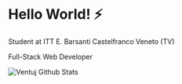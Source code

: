 # Hello World! ⚡

Student at ITT E. Barsanti Castelfranco Veneto (TV)

Full-Stack Web Developer

![Ventuj Github Stats](https://github-readme-stats.vercel.app/api?username=Daniele-Venturin&theme=chartreuse-dark&show_icons=true)
<!--
**Daniele-Venturin/Daniele-Venturin** is a ✨ _special_ ✨ repository because its `README.md` (this file) appears on your GitHub profile.

Here are some ideas to get you started:

- 🔭 I’m currently working on ...
- 🌱 I’m currently learning ...
- 👯 I’m looking to collaborate on ...
- 🤔 I’m looking for help with ...
- 💬 Ask me about ...
- 📫 How to reach me: ...
- 😄 Pronouns: ...
-  Fun fact: ...
-->

